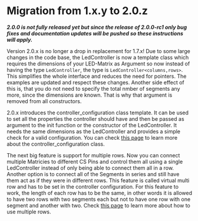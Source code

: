 # Migration from 1.x.y to 2.0.z

***2.0.0 is not fully released yet but since the release of 2.0.0-rc1 only bug fixes and documentation updates will be pushed so these instructions will apply.***

Version 2.0.x is no longer a drop in replacement for 1.7.x!
Due to some large changes in the code base, the LedController is now a template class which requires the dimensions of your LED-Matrix as Argument so now instead of having the type `LedController`, the type is `LedController<columns,rows>`.
This simplifies the whole interface and reduces the need for pointers.
The examples are updated and respect these changes.
Another side effect of this is, that you do not need to specify the total nmber of segments any more, since the dimensions are known.
That is why that argument is removed from all constructors.

2.0.x introduces the controller_configuration class template.
It can be used to set all the properties the controller should have and then be passed as argument to the init function or the constructor of the LedController.
It needs the same dimensions as the LedController and provides a simple check for a valid configuration.
You can check [this page](controller_configuration.md) to learn more about the controller_configuration class.

The next big feature is support for multiple rows.
Now you can connect multiple Matricies to different CS Pins and control them all using a single LedController instead of only being able to connect them all in a row.
Another option is to connect all of the Segments in series and still have them act as if they were in different rows.
This feature is called virtual multi row and has to be set in the controller configuration.
For this feature to work, the length of each row has to be the same, in other words it is allowed to have two rows with two segments each but not to have one row with one segment and another with two.
Check [this page](multi_row.md) to learn more about how to use multiple rows.
